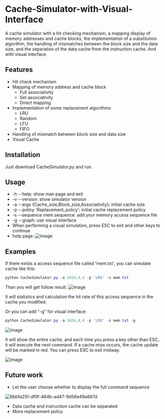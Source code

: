 # Cache-Simulator-with-Visual-Interface
A cache simulator with a hit checking mechanism, a mapping display of memory addresses and cache blocks, the implementation of a substitution algorithm, the handling of mismatches between the block size and the data size, and the separation of the data cache from the instruction cache. And with visual interface.

## Features

- Hit check mechanism
- Mapping of memory address and cache block
  - Full associativity
  - Set associativity
  - Direct mapping
- Implementation of some replacement algorithms
  - LRU
  - Random
  - LFU
  - FIFO
- Handling of mismatch between block size and data size
- Visual Cache

## Installation

Just download  CacheSimulator.py and run.

## Usage

- -h --help:                                                show man page and exit
- -v --version:                                             show simulator version
- -a --args {Cache_size,Block_size,Associativity}:          initial cache size
- -p --policy 'Replacement_policy':                         initial cache replacement policy
- -s --sequence mem.sequence:                               add your memory access sequence file
- -g --graph:                                               use visual interface
- When performing a visual simulation, press ESC to exit and other keys to continue
- help page:
![image](https://github.com/AlmostGPH/Cache-Simulator-with-Visual-Interface/assets/60679801/d47e7399-0a63-46d4-b3ad-365de2328dc9)


## Examples
If there exists a access sequence file called 'mem.txt', you can simulate cache like this:

```powershell
python CacheSimulator.py -a 1024,4,4 -p 'LRU' -s mem.txt
```

Than you will get follow result:
![image](https://github.com/AlmostGPH/Cache-Simulator-with-Visual-Interface/assets/60679801/0998795a-159f-433a-8c06-56777d6610fc)

It will statistics and calculation the hit rate of this access sequence in the cache you modified. 

Or you can add "-g" for visual interface:
```powershell
python CacheSimulator.py -a 1024,4,4 -p 'LRU' -s mem.txt -g
```
![image](https://github.com/AlmostGPH/Cache-Simulator-with-Visual-Interface/assets/60679801/55a06446-9d52-44a6-b7d3-203ffe0667ed)

It will show the entire cache, and each time you press a key other than ESC, it will execute the next command. If a cache miss occurs, the cache update will be marked in red. You can press ESC to exit midway.

![image](https://github.com/AlmostGPH/Cache-Simulator-with-Visual-Interface/assets/60679801/8c0316a7-ef7b-4522-b500-09f2829a1ee7)



## Future work

- Let the user choose whether to display the full command sequence

![6bbfa25f-df0f-464b-ad47-9d56e49a687d](https://github.com/AlmostGPH/Cache-Simulator-with-Visual-Interface/assets/60679801/ac148752-b2e8-4e66-a54c-f89d8a8b7cca)

- Data cache and instruction cache can be separated
- More replacement policy
